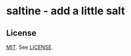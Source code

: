 # saltine - add a little salt

## License
[MIT](http://opensource.org/licenses/MIT). See [LICENSE](LICENSE).
